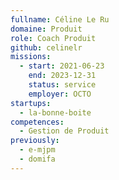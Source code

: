 ```yaml
---
fullname: Céline Le Ru
domaine: Produit
role: Coach Produit
github: celinelr
missions:
  - start: 2021-06-23
    end: 2023-12-31
    status: service
    employer: OCTO
startups:
  - la-bonne-boite
competences:
  - Gestion de Produit
previously:
  - e-mjpm
  - domifa
---
```


